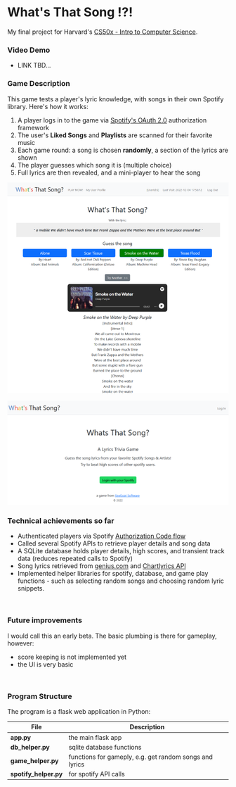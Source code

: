 # What's That Song !?!

My final project for Harvard's [CS50x - Intro to Computer Science](https://cs50.harvard.edu/x/2022/).

### Video Demo

- LINK TBD...


### Game Description

This game tests a player's lyric knowledge, with songs in their own Spotify library. Here's how it works:

1. A player logs in to the game via [Spotify's OAuth 2.0](https://developer.spotify.com/documentation/general/guides/authorization/) authorization framework
2. The user's **Liked Songs** and **Playlists** are scanned for their favorite music
3. Each game round: a song is chosen **randomly**, a section of the lyrics are shown
4. The player guesses which song it is (multiple choice)
5. Full lyrics are then revealed, and a mini-player to hear the song

![Main screen](static/screen01.png)

![Main screen](static/screen02.png)


### Technical achievements so far

- Authenticated players via Spotify [Authorization Code flow](https://developer.spotify.com/documentation/general/guides/authorization/code-flow/)
- Called several Spotify APIs to retrieve player details and song data
- A SQLite database holds player details, high scores, and transient track data (reduces repeated calls to Spotify)
- Song lyrics retrieved from [genius.com](https://genius.com/) and [Chartlyrics API](http://www.chartlyrics.com/api.aspx)
- Implemented helper libraries for spotify, database, and game play functions - such as selecting random songs and choosing random lyric snippets.

&nbsp;

### Future improvements

I would call this an early beta.  The basic plumbing is there for gameplay, however:
- score keeping is not implemented yet
- the UI is very basic

&nbsp;

### Program Structure

The program is a flask web application in Python:

| File                  | Description |
| --------------------- | ----------- |
| **app.py**            | the main flask app |
| **db_helper.py**      | sqlite database functions |
| **game_helper.py**    | functions for gameply, e.g. get random songs and lyrics |
| **spotify_helper.py** | for spotify API calls |
